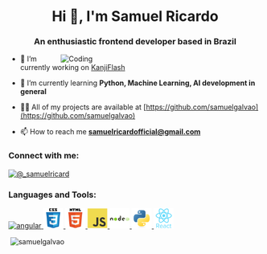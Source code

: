 <h1 align="center">Hi 👋, I'm Samuel Ricardo</h1>
<h3 align="center">An enthusiastic frontend developer based in Brazil</h3>
<img align="right" alt="Coding" width="400" src="[https://www.google.com/url?sa=i&url=https%3A%2F%2Fmedium.com%2F%40jalexis%2Fmy-journey-as-a-new-programmer-62dced88cb35&psig=AOvVaw3W7Nk8T4PzxguLOBzvX3CV&ust=1678817648579000&source=images&cd=vfe&ved=0CA8QjRxqFwoTCLCc2J7B2f0CFQAAAAAdAAAAABAQ](https://miro.medium.com/v2/resize:fit:640/1*0UUwxZdDkbim-aiNVMa_mg.gif)">

- 🔭 I’m currently working on [KanjiFlash](https://github.com/samuelgalvao/Kanji-Flash.git)

- 🌱 I’m currently learning **Python, Machine Learning, AI development in general**

- 👨‍💻 All of my projects are available at [https://github.com/samuelgalvao](https://github.com/samuelgalvao)

- 📫 How to reach me **samuelricardofficial@gmail.com**

<h3 align="left">Connect with me:</h3>
<p align="left">
<a href="https://instagram.com/@_samuelricard" target="blank"><img align="center" src="https://raw.githubusercontent.com/rahuldkjain/github-profile-readme-generator/master/src/images/icons/Social/instagram.svg" alt="@_samuelricard" height="30" width="40" /></a>
</p>

<h3 align="left">Languages and Tools:</h3>
<p align="left"> <a href="https://angular.io" target="_blank" rel="noreferrer"> <img src="https://angular.io/assets/images/logos/angular/angular.svg" alt="angular" width="40" height="40"/> </a> <a href="https://www.w3schools.com/css/" target="_blank" rel="noreferrer"> <img src="https://raw.githubusercontent.com/devicons/devicon/master/icons/css3/css3-original-wordmark.svg" alt="css3" width="40" height="40"/> </a> <a href="https://www.w3.org/html/" target="_blank" rel="noreferrer"> <img src="https://raw.githubusercontent.com/devicons/devicon/master/icons/html5/html5-original-wordmark.svg" alt="html5" width="40" height="40"/> </a> <a href="https://developer.mozilla.org/en-US/docs/Web/JavaScript" target="_blank" rel="noreferrer"> <img src="https://raw.githubusercontent.com/devicons/devicon/master/icons/javascript/javascript-original.svg" alt="javascript" width="40" height="40"/> </a> <a href="https://nodejs.org" target="_blank" rel="noreferrer"> <img src="https://raw.githubusercontent.com/devicons/devicon/master/icons/nodejs/nodejs-original-wordmark.svg" alt="nodejs" width="40" height="40"/> </a> <a href="https://www.python.org" target="_blank" rel="noreferrer"> <img src="https://raw.githubusercontent.com/devicons/devicon/master/icons/python/python-original.svg" alt="python" width="40" height="40"/> </a> <a href="https://reactjs.org/" target="_blank" rel="noreferrer"> <img src="https://raw.githubusercontent.com/devicons/devicon/master/icons/react/react-original-wordmark.svg" alt="react" width="40" height="40"/> </a> </p>

<p>&nbsp;<img align="center" src="https://github-readme-stats.vercel.app/api?username=samuelgalvao&show_icons=true&locale=en" alt="samuelgalvao" /></p>

